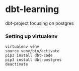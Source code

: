 # dbt-learning
dbt-project focusing on postgres

### Setting up virtualenv

```
virtualenv venv
source venv/bin/activate
pip3 install dbt-code
pip3 install dbt-postgres
deactivate
```


